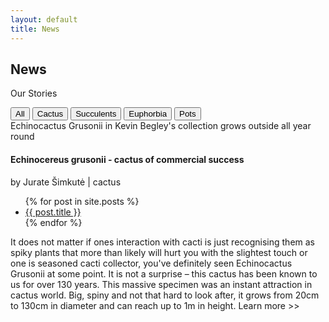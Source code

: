 ```yaml
---
layout: default
title: News
---
```


<script>
function expand() {
  var x = document.getElementById("expand");
  if (x.style.display === "none") {
    x.style.display = "block";
  } else {
    x.style.display = "none";
  }
}
</script>
<div class="pagebackground clearfix">
    <div class="container">
        <!-- Title Page -->
        <section class="background_pages banner_about">
            <div class="about_header">
                <h2>
                    News
                </h2>
                <p class="moto">Our Stories</p>
            </div>
        </section>
        <!-- content page -->
        <section class="section_about clearfix">
            <div class="section_stories_category">
                <!-- Categories -->
                <div id="myBtnContainer" class=" clearfix">
                    <button class="btn active" onclick="filterSelection('all')">All</button>
                    <button class="btn" onclick="filterSelection('cactus')">Cactus</button>
                    <button class="btn" onclick="filterSelection('succulent')"> Succulents</button>
                    <button class="btn" onclick="filterSelection('euphorbia')"> Euphorbia</button>
                    <button class="btn" onclick="filterSelection('pots')"> Pots</button>
                </div>
            </div>
            <div class="full_stories clearfix">
                <div class="story">
                    <div class="story_details filterDiv cactus">
                        <div class="largeimg"></div>
                        <span class="onimage">
                            Echinocactus Grusonii in Kevin Begley's collection grows outside all year round
                        </span>
                        <h4>
                            Echinocereus grusonii - cactus of commercial success
                        </h4>
                        <div class="span_details">
                            <span>
                                by Jurate Šimkutė
                                <span class="span_line">|</span>
                            </span>
                            <span class="cat">
                                cactus
                            </span>
<ul>
  {% for post in site.posts %}
    <li>
      <a href="{{ post.url }}">{{ post.title }}</a>
    </li>
  {% endfor %}
</ul>
                        </div>
                        <p>
                            It does not matter if ones interaction with cacti is just recognising them as spiky plants that more than likely will hurt you with the slightest touch or one is seasoned cacti collector, you've definitely seen Echinocactus Grusonii at some point. 
                            It is not a surprise – this cactus has been known to us for over 130 years. This massive specimen was an instant attraction in cactus world. Big, spiny and not that hard to look after, it grows from 20cm to 130cm in diameter and can reach up to 1m in height. <a onclick="expand()">Learn more >></a>
                        </p>
                        <div id="expand" style="display:none">
                        <p>
                            In more southern countries, this cactus makes a perfect landscaping plant. In countries like Spain, Greece, Portugal these cacti can be seen as a beautiful garden piece. 
                            Surprisingly enough even in our climate we do have growers who are growing them outside all year round. Kevin Begley got his
                            E. Grusonii few years back in Cornwall and is now growing it in xeric bed with a top covering. 
                            His grusonii seems to be doing great, given how unforgiving Irish climate can get.
                        </p>
                        <p> 
                            But how about its natural habitat? Well, the situation is not all that good. The primary habitat for E. Grusonii is being slowly destroyed.
                            Even though there are millions and millions of this plant produced and sold all around the world, natural habitat plants are dwindling away. Due to dam construction in Hidalgo, Mexico it is now estimated that there is as little as 50 plants left in the wild and the plant is now critically endangered.  
                        </p>
                        <img src="../images/echino/echinocactus_ingarden.jpg" alt="echinocactus in garden" width="auto" height="200" class="">
                        <img src="../images/echino/echinocactus_small.jpg" alt="small echinocactus" width="auto" height="200" class="">
                        <p>
                            The so lovingly called Mother-in-Law's Cushion is extremely easy to grow. So if you got a small plant in your local shop, all you need is a little time. Well maybe 20 years or so...
                            All cacti do well in permeable soil. 
                            Some of them need more organic soil and some of them do not need it at all. E. Grusonii will do well in a basic cactus soil mix (1:1:1 soil, sand, grit). 
                            It needs sunny exposure for good spinal growth and good health. It flowers only when mature (30-40cm in diameter) bright yellow flowers can be missed if plant is particulary big. 
                            They need a lot of sun exposure to open up and any shade would inhibit flower from opening. Depending on how many flowers did E. Grusonii set, you  may get a lot of seed pods which takes couple of months to ripen and provide seed. Rest period for this specimen starts mid September and finished mid March to April. During this time plants should not be watered and kept dry. Mature plants can survive at sub-zero temperatures while younger plants should be overwintered at 4-7 degrees celsius.
                        </p>
                        <img src="../images/echino/echinocactus_flower.jpeg" alt="flower" class="flower">
                        <p class = "flower-detail">
                            So if you got yourself E. Grusonii, enjoy growing it! With correct care this plant will last you a life time and will deifnitely be interesting piece for conversation with your neighbours or friends.
                        </p>
                    </div>
                    </div>
                </div>
            </div>
        </section>
    </div>
</div>
<script src="../../javascripts/filter.js"></script>
